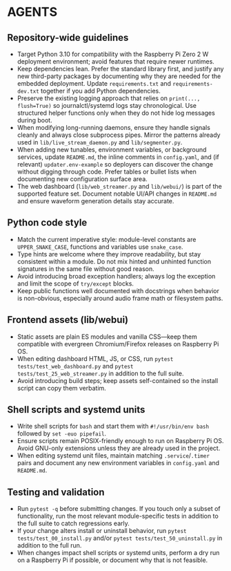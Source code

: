 # AGENTS

## Repository-wide guidelines
- Target Python 3.10 for compatibility with the Raspberry Pi Zero 2 W deployment environment; avoid features that require newer runtimes.
- Keep dependencies lean. Prefer the standard library first, and justify any new third-party packages by documenting why they are needed for the embedded deployment. Update `requirements.txt` and `requirements-dev.txt` together if you add Python dependencies.
- Preserve the existing logging approach that relies on `print(..., flush=True)` so journalctl/systemd logs stay chronological. Use structured helper functions only when they do not hide log messages during boot.
- When modifying long-running daemons, ensure they handle signals cleanly and always close subprocess pipes. Mirror the patterns already used in `lib/live_stream_daemon.py` and `lib/segmenter.py`.
- When adding new tunables, environment variables, or background services, update `README.md`, the inline comments in `config.yaml`, and (if relevant) `updater.env-example` so deployers can discover the change without digging through code. Prefer tables or bullet lists when documenting new configuration surface area.
- The web dashboard (`lib/web_streamer.py` and `lib/webui/`) is part of the supported feature set. Document notable UI/API changes in `README.md` and ensure waveform generation details stay accurate.

## Python code style
- Match the current imperative style: module-level constants are `UPPER_SNAKE_CASE`, functions and variables use `snake_case`.
- Type hints are welcome where they improve readability, but stay consistent within a module. Do not mix hinted and unhinted function signatures in the same file without good reason.
- Avoid introducing broad exception handlers; always log the exception and limit the scope of `try/except` blocks.
- Keep public functions well documented with docstrings when behavior is non-obvious, especially around audio frame math or filesystem paths.

## Frontend assets (lib/webui)
- Static assets are plain ES modules and vanilla CSS—keep them compatible with evergreen Chromium/Firefox releases on Raspberry Pi OS.
- When editing dashboard HTML, JS, or CSS, run `pytest tests/test_web_dashboard.py` and `pytest tests/test_25_web_streamer.py` in addition to the full suite.
- Avoid introducing build steps; keep assets self-contained so the install script can copy them verbatim.

## Shell scripts and systemd units
- Write shell scripts for `bash` and start them with `#!/usr/bin/env bash` followed by `set -euo pipefail`.
- Ensure scripts remain POSIX-friendly enough to run on Raspberry Pi OS. Avoid GNU-only extensions unless they are already used in the project.
- When editing systemd unit files, maintain matching `.service`/`.timer` pairs and document any new environment variables in `config.yaml` and `README.md`.

## Testing and validation
- Run `pytest -q` before submitting changes. If you touch only a subset of functionality, run the most relevant module-specific tests in addition to the full suite to catch regressions early.
- If your change alters install or uninstall behavior, run `pytest tests/test_00_install.py` and/or `pytest tests/test_50_uninstall.py` in addition to the full run.
- When changes impact shell scripts or systemd units, perform a dry run on a Raspberry Pi if possible, or document why that is not feasible.
